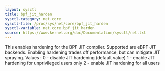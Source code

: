 ```yaml
---
layout: sysctl
title: bpf_jit_harden
sysctl-category: net.core
sysctl-file: /proc/sys/net/core/bpf_jit_harden
sysctl-variable: net.core.bpf_jit_harden
source: https://www.kernel.org/doc/Documentation/sysctl/net.txt
---
```


This enables hardening for the BPF JIT compiler. Supported are eBPF
JIT backends. Enabling hardening trades off performance, but can
mitigate JIT spraying.
Values :
	0 - disable JIT hardening (default value)
	1 - enable JIT hardening for unprivileged users only
	2 - enable JIT hardening for all users

